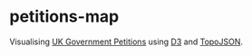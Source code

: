 # petitions-map

Visualising [UK Government Petitions](https://petition.parliament.uk/) using [D3](http://d3js.org/) and [TopoJSON](https://github.com/mbostock/topojson).
